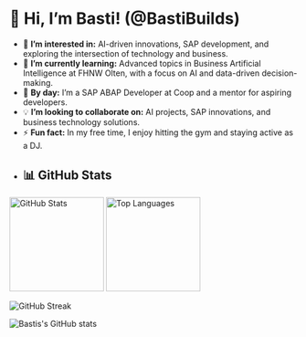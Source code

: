 # 👋 Hi, I’m Basti! (@BastiBuilds)

- 👀 **I’m interested in:** AI-driven innovations, SAP development, and exploring the intersection of technology and business.
- 🌱 **I’m currently learning:** Advanced topics in Business Artificial Intelligence at FHNW Olten, with a focus on AI and data-driven decision-making.
- 💼 **By day:** I’m a SAP ABAP Developer at Coop and a mentor for aspiring developers.
- 💡 **I’m looking to collaborate on:** AI projects, SAP innovations, and business technology solutions.
- ⚡ **Fun fact:** In my free time, I enjoy hitting the gym and staying active as a DJ.
- ## 📊 GitHub Stats
 
<img src="https://github-readme-stats.vercel.app/api?username=BastiBuilds&show_icons=true&theme=tokyonight" alt="GitHub Stats" height="165">
<img src="https://github-readme-stats.vercel.app/api/top-langs/?username=BastiBuilds&layout=compact&theme=tokyonight" alt="Top Languages" height="165">
 
![GitHub Streak](https://streak-stats.demolab.com/?user=BastiBuilds&theme=tokyonight)

![Bastis's GitHub stats](https://github-readme-stats.vercel.app/api?username=BastiBuilds&show_icons=true&theme=radical)

